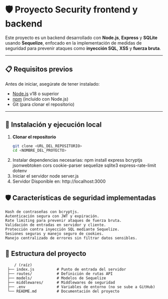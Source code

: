 # 🛡 Proyecto Security frontend y backend

Este proyecto es un backend desarrollado con **Node.js**, **Express** y **SQLite** usando **Sequelize**, enfocado en la implementación de medidas de seguridad para prevenir ataques como **inyección SQL**, **XSS** y **fuerza bruta**.

---

## 📋 Requisitos previos

Antes de iniciar, asegúrate de tener instalado:

- [Node.js](https://nodejs.org/) v18 o superior
- [npm](https://www.npmjs.com/) (incluido con Node.js)
- Git (para clonar el repositorio)

---

## 🚀 Instalación y ejecución local

1. **Clonar el repositorio**
   ```bash
   git clone <URL_DEL_REPOSITORIO>
   cd <NOMBRE_DEL_PROYECTO>
2. Instalar dependencias necesarias: 
   npm install express bcryptjs jsonwebtoken cors cookie-parser sequelize sqlite3 express-rate-limit dotenv
3. Iniciar el servidor
   node server.js
4. Servidor Disponible en: 
   http://localhost:3000
   
##  🛡 Características de seguridad implementadas
    Hash de contraseñas con bcryptjs.
    Autenticación segura con JWT y expiración.
    Rate limiting para prevenir ataques de fuerza bruta.
    Validación de entradas en servidor y cliente.
    Protección contra inyección SQL mediante Sequelize.
    Sesiones seguras y manejo seguro de cookies.
    Manejo centralizado de errores sin filtrar datos sensibles.
##  📂 Estructura del proyecto
        / (raíz)
     ├── index.js          # Punto de entrada del servidor
     ├── routes/           # Definición de rutas API
     ├── models/           # Modelos de Sequelize
     ├── middlewares/      # Middlewares de seguridad
     ├── .env              # Variables de entorno (no se sube a GitHub)
     └── README.md         # Documentación del proyecto
